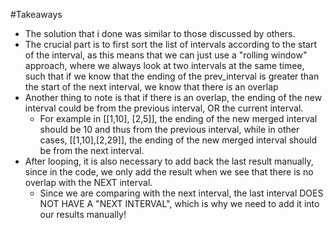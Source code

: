 #Takeaways
- The solution that i done was similar to those discussed by others.
- The crucial part is to first sort the list of intervals according to the start of the interval, as this means that we can just use a "rolling window" approach, where we always look at two intervals at the same timee, such that if we know that the ending of the prev_interval is greater than the start of the next interval, we know that there is an overlap
- Another thing to note is that if there is an overlap, the ending of the new interval could be from the previous interval, OR the current interval. 
  - For example in [[1,10], [2,5]], the ending of the new merged interval should be 10 and thus from the previous interval, while in other cases, [[1,10],[2,29]], the ending of the new merged interval should be from the next interval.
- After looping, it is also necessary to add back the last result manually, since in the code, we only add the result when we see that there is no overlap with the NEXT interval.
  - Since we are comparing with the next interval, the last interval DOES NOT HAVE A "NEXT INTERVAL", which is why we need to add it into our results manually!